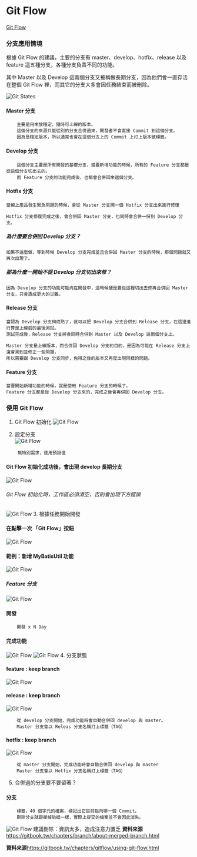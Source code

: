 # Git Flow 

[Git Flow](assets/Git-branching-model.pdf)

### 分支應用情境
根據 Git Flow 的建議，主要的分支有 master、develop、hotfix、release 以及 feature 這五種分支，各種分支負責不同的功能。

其中 Master 以及 Develop 這兩個分支又被稱做長期分支，因為他們會一直存活在整個 Git Flow 裡，而其它的分支大多會因任務結束而被刪除。

![Git States](assets/image/Git_Flow_Edit.png)

#### Master 分支

        主要是用來放穩定、隨時可上線的版本。
        這個分支的來源只能從別的分支合併過來，開發者不會直接 Commit 到這個分支。
        因為是穩定版本，所以通常也會在這個分支上的 Commit 上打上版本號標籤。

#### Develop 分支

        這個分支主要是所有開發的基礎分支，當要新增功能的時候，所有的 Feature 分支都是從這個分支切出去的。
        而 Feature 分支的功能完成後，也都會合併回來這個分支。

#### Hotfix 分支

    當線上產品發生緊急問題的時候，會從 Master 分支開一個 Hotfix 分支出來進行修復

    Hotfix 分支修復完成之後，會合併回 Master 分支，也同時會合併一份到 Develop 分支。

##### 為什麼要合併回 Develop 分支？
    如果不這麼做，等到時候 Develop 分支完成並且合併回 Master 分支的時候，那個問題就又再次出現了。
    
##### 那為什麼一開始不從 Develop 分支切出來修？
    因為 Develop 分支的功能可能尚在開發中，這時候硬是要從這裡切出去修再合併回 Master 分支，只會造成更大的災難。

#### Release 分支

    當認為 Develop 分支夠成熟了，就可以把 Develop 分支合併到 Release 分支，在這邊進行算是上線前的最後測試。
    測試完成後，Release 分支將會同時合併到 Master 以及 Develop 這兩個分支上。
    
    Master 分支是上線版本，而合併回 Develop 分支的目的，是因為可能在 Release 分支上還會測到並修正一些問題，
    所以需要跟 Develop 分支同步，免得之後的版本又再度出現同樣的問題。

#### Feature 分支

    當要開始新增功能的時候，就是使用 Feature 分支的時候了。
    Feature 分支都是從 Develop 分支來的，完成之後會再併回 Develop 分支。

### 使用 Git Flow

1. Git Flow 初始化
![Git Flow](assets/image/GitFlow_Button.png)
2. 設定分支         
![Git Flow](assets/image/GitFlow_init.png)

        無特別需求，使用預設值
#### Git Flow 初始化成功後，會出現 develop 長期分支
![Git Flow](assets/image/gitflow_branches.png)
###### Git Flow 初始化時，工作區必須清空，否則會出現下方錯誤
![Git Flow](assets/image/GitFlow_init_error.png)
3. 根據任務開始開發
#### 在點擊一次 「Git Flow」按鈕
![Git Flow](assets/image/GitFlow_Dialog.png)
#### 範例：新增 MyBatisUtil 功能
![Git Flow](assets/image/Add_MyBatisUtil.png)
##### Feature 分支
![Git Flow](assets/image/Mybatis_Branches.png)
#### 開發
        開發 x N Day
#### 完成功能
![Git Flow](assets/image/GitFlow_Finish.png)
![Git Flow](assets/image/GitFlow_Option.png)
4. 分支狀態
#### feature : keep branch
![Git Flow](assets/image/keep_brabches.png)
#### release : keep branch
![Git Flow](assets/image/keep_brabches_release.png)

        從 develop 分支開始，完成功能時會自動合併回 develop 與 master。
        Master 分支會以 Releas 分支名稱打上標籤（TAG）
#### hotfix : keep branch
![Git Flow](assets/image/keep_brabches_hotfix.png)

        從 master 分支開始，完成功能時會自動合併回 develop 與 master
        Master 分支會以 Hotfix 分支名稱打上標籤（TAG）
5. 合併過的分支要不要留著？
#### 分支
        標籤，40 個字元的檔案，標記出它目前指向哪一個 Commit。
        刪除分支就跟撕掉貼紙一樣，實際上提交的檔案並不會因此消失。
![Git Flow](assets/image/merge_branch.png)
        建議刪除：資訊太多，造成注意力匱乏
**資料來源**<https://gitbook.tw/chapters/branch/about-merged-branch.html>

**資料來源**<https://gitbook.tw/chapters/gitflow/using-git-flow.html>